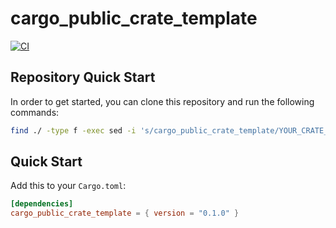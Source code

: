 # cargo_public_crate_template
[![CI](https://github.com/ForesightMiningSoftwareCorporation/cargo_public_crate_template/actions/workflows/release.yml/badge.svg?branch=main)](https://github.com/ForesightMiningSoftwareCorporation/cargo_public_crate_template/actions/workflows/release.yml/badge.svg)

## Repository Quick Start
In order to get started, you can clone this repository and run the following commands:
```bash
find ./ -type f -exec sed -i 's/cargo_public_crate_template/YOUR_CRATE_NAME/g' {} \;
```

## Quick Start

Add this to your `Cargo.toml`:

```toml
[dependencies]
cargo_public_crate_template = { version = "0.1.0" }
```